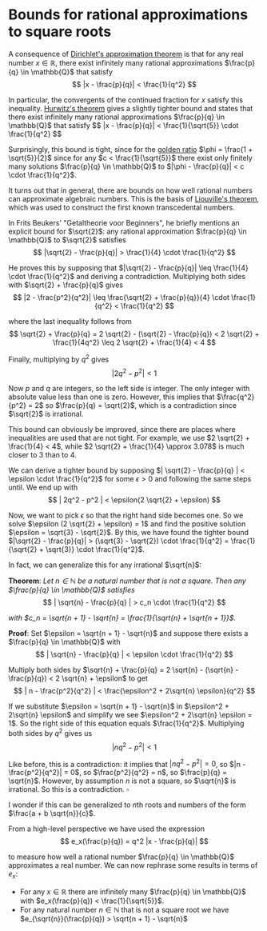 # Bounds for rational approximations to square roots

A consequence of [Dirichlet's approximation theorem](https://en.wikipedia.org/wiki/Dirichlet%27s_approximation_theorem) is that for any real number $x \in \mathbb{R}$, there exist infinitely many rational approximations $\frac{p}{q} \in \mathbb{Q}$ that satisfy
$$ |x - \frac{p}{q}| < \frac{1}{q^2} $$

In particular, the convergents of the continued fraction for $x$ satisfy this inequality. [Hurwitz's theorem](https://en.wikipedia.org/wiki/Hurwitz%27s_theorem_(number_theory)) gives a slightly tighter bound and states that there exist infinitely many rational approximations $\frac{p}{q} \in \mathbb{Q}$ that satisfy
$$ |x - \frac{p}{q}| < \frac{1}{\sqrt{5}} \cdot \frac{1}{q^2} $$

Surprisingly, this bound is tight, since for the [golden ratio](https://en.wikipedia.org/wiki/Golden_ratio) $\phi = \frac{1 + \sqrt{5}}{2}$ since for any $c < \frac{1}{\sqrt{5}}$ there exist only finitely many solutions $\frac{p}{q} \in \mathbb{Q}$ to $|\phi - \frac{p}{q}| < c \cdot \frac{1}{q^2}$.

It turns out that in general, there are bounds on how well rational numbers can approximate algebraic numbers. This is the basis of [Liouville's theorem](https://proofwiki.org/wiki/Liouville%27s_Theorem_(Number_Theory)), which was used to construct the first known transcedental numbers.

In Frits Beukers' "Getaltheorie voor Beginners", he briefly mentions an explicit bound for $\sqrt{2}$: any rational approximation $\frac{p}{q} \in \mathbb{Q}$ to $\sqrt{2}$ satisfies
$$ |\sqrt{2} - \frac{p}{q}| > \frac{1}{4} \cdot \frac{1}{q^2} $$

He proves this by supposing that $|\sqrt{2} - \frac{p}{q}| \leq \frac{1}{4} \cdot \frac{1}{q^2}$ and deriving a contradiction. Multiplying both sides with $\sqrt{2} + \frac{p}{q}$ gives
$$ |2 - \frac{p^2}{q^2}| \leq \frac{\sqrt{2} + \frac{p}{q}}{4} \cdot \frac{1}{q^2} < \frac{1}{q^2} $$

where the last inequality follows from
$$ \sqrt{2} + \frac{p}{q} = 2 \sqrt{2} - (\sqrt{2} - \frac{p}{q}) < 2 \sqrt{2} + \frac{1}{4q^2} \leq 2 \sqrt{2} + \frac{1}{4} < 4 $$

Finally, multiplying by $q^2$ gives
$$ | 2q^2 - p^2 | < 1 $$

Now $p$ and $q$ are integers, so the left side is integer. The only integer with absolute value less than one is zero. However, this implies that $\frac{q^2}{p^2} = 2$ so $\frac{p}{q} = \sqrt{2}$, which is a contradiction since $\sqrt{2}$ is irrational.

This bound can obviously be improved, since there are places where inequalities are used that are not tight. For example, we use $2 \sqrt{2} + \frac{1}{4} < 4$, while $2 \sqrt{2} + \frac{1}{4} \approx 3.078$ is much closer to $3$ than to $4$.

We can derive a tighter bound by supposing $| \sqrt{2} - \frac{p}{q} | < \epsilon \cdot \frac{1}{q^2}$ for some $\epsilon > 0$ and following the same steps until. We end up with
$$ | 2q^2 - p^2 | < \epsilon(2 \sqrt{2} + \epsilon) $$

Now, we want to pick $\epsilon$ so that the right hand side becomes one. So we solve $\epsilon (2 \sqrt{2} + \epsilon) = 1$ and find the positive solution $\epsilon = \sqrt{3} - \sqrt{2}$. By this, we have found the tighter bound $|\sqrt{2} - \frac{p}{q}| > (\sqrt{3} - \sqrt{2}) \cdot \frac{1}{q^2} = \frac{1}{\sqrt{2} + \sqrt{3}} \cdot \frac{1}{q^2}$.

In fact, we can generalize this for any irrational $\sqrt{n}$:

**Theorem**: *Let $n \in \mathbb{N}$ be a natural number that is not a square. Then any $\frac{p}{q} \in \mathbb{Q}$ satisfies*
$$ | \sqrt{n} - \frac{p}{q} | > c_n \cdot \frac{1}{q^2} $$

*with $c_n = \sqrt{n + 1} - \sqrt{n} = \frac{1}{\sqrt{n} + \sqrt{n + 1}}$.*

**Proof**: Set $\epsilon = \sqrt{n + 1} - \sqrt{n}$ and suppose there exists a $\frac{p}{q} \in \mathbb{Q}$ with
$$ | \sqrt{n} - \frac{p}{q} | < \epsilon \cdot \frac{1}{q^2} $$

Multiply both sides by $\sqrt{n} + \frac{p}{q} = 2 \sqrt{n} - (\sqrt{n} - \frac{p}{q}) < 2 \sqrt{n} + \epsilon$ to get
$$ | n - \frac{p^2}{q^2} | < \frac{\epsilon^2 + 2\sqrt{n} \epsilon}{q^2} $$

If we substitute $\epsilon = \sqrt{n + 1} - \sqrt{n}$ in $\epsilon^2 + 2\sqrt{n} \epsilon$ and simplify we see $\epsilon^2 + 2\sqrt{n} \epsilon = 1$. So the right side of this equation equals $\frac{1}{q^2}$. Multiplying both sides by $q^2$ gives us
$$ |nq^2 - p^2| < 1 $$

Like before, this is a contradiction: it implies that $|nq^2 - p^2| = 0$, so $|n - \frac{p^2}{q^2}| = 0$, so $\frac{p^2}{q^2} = n$, so $\frac{p}{q} = \sqrt{n}$. However, by assumption $n$ is not a square, so $\sqrt{n}$ is irrational. So this is a contradiction.
$\square$


I wonder if this can be generalized to $n$th roots and numbers of the form $\frac{a + b \sqrt{n}}{c}$.

From a high-level perspective we have used the expression
$$ e_x(\frac{p}{q}) = q^2 |x - \frac{p}{q}| $$

to measure how well a rational number $\frac{p}{q} \in \mathbb{Q}$ approximates a real number. We can now rephrase some results in terms of $e_x$:
  - For any $x \in \mathbb{R}$ there are infinitely many $\frac{p}{q} \in \mathbb{Q}$ with $e_x(\frac{p}{q}) < \frac{1}{\sqrt{5}}$.
  - For any natural number $n \in \mathbb{N}$ that is not a square root we have $e_{\sqrt{n}}(\frac{p}{q}) > \sqrt{n + 1} - \sqrt{n}$